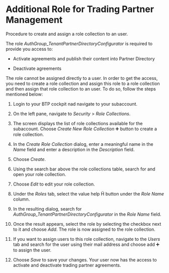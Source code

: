<!-- loiobcf7f21956574a7389f24fd8a2364850 -->

<link rel="stylesheet" type="text/css" href="css/sap-icons.css"/>

# Additional Role for Trading Partner Management

Procedure to create and assign a role collection to an user.

The role *AuthGroup\_TenantPartnerDirectoryConfigurator* is required to provide you access to:

-   Activate agreements and publish their content into Partner Directory

-   Deactivate agreements

The role cannot be assigned directly to a user. In order to get the access, you need to create a role collection and assign this role to a role collection and then assign that role collection to an user. To do so, follow the steps mentioned below:

1.  Login to your BTP cockpit nad navigate to your subaccount.

2.  On the left pane, navigate to *Security* \> *Role Collections*.
3.  The screen displays the list of role collections available for the subaccount. Choose *Create New Role Collection* :heavy_plus_sign: button to create a role collection.
4.  In the *Create Role Collection* dialog, enter a meaningful name in the *Name* field and enter a description in the *Description* field.
5.  Choose *Create*.
6.  Using the search bar above the role collections table, search for and open your role collection.
7.  Choose *Edit* to edit your role collection.
8.  Under the *Roles* tab, select the value help <span class="SAP-icons"></span> button under the *Role Name* column.
9.  In the resulting dialog, search for *AuthGroup\_TenantPartnerDirectoryConfigurator* in the *Role Name* field.
10. Once the result appears, select the role by selecting the checkbox next to it and choose *Add*. The role is now assigned to the role collection.
11. If you want to assign users to this role collection, navigate to the *Users* tab and search for the user using their mail address and choose add :heavy_plus_sign: to assign the user.
12. Choose *Save* to save your changes. Your user now has the access to activate and deactivate trading partner agreements.

